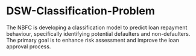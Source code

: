 # DSW-Classification-Problem
The NBFC is developing a classification model to predict loan repayment behaviour,  specifically identifying potential defaulters and non-defaulters. The primary goal is to  enhance risk assessment and improve the loan approval process. 
